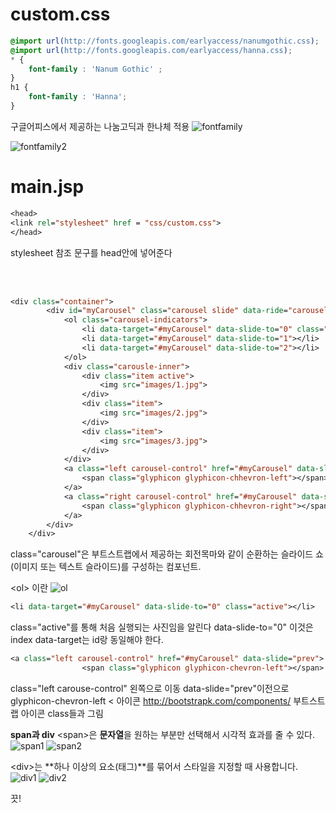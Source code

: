 # custom.css
```css
@import url(http://fonts.googleapis.com/earlyaccess/nanumgothic.css);
@import url(http://fonts.googleapis.com/earlyaccess/hanna.css);
* {
	font-family : 'Nanum Gothic' ;	
}
h1 {
	font-family : 'Hanna';
}
```
구글어피스에서 제공하는 나눔고딕과 한나체 적용
![fontfamily](https://user-images.githubusercontent.com/41488792/46370741-6a58ea80-c6c1-11e8-810c-f917956ea3e0.PNG)

![fontfamily2](https://user-images.githubusercontent.com/41488792/46370760-79d83380-c6c1-11e8-9347-6cb4d15c69d8.PNG)

# main.jsp

```jsp
<head>
<link rel="stylesheet" href = "css/custom.css">
</head>
```
stylesheet 참조 문구를 head안에 넣어준다


<br>
<br>

```jsp
<div class="container">
		<div id="myCarousel" class="carousel slide" data-ride="carousel">
			<ol class="carousel-indicators">
				<li data-target="#myCarousel" data-slide-to="0" class="active"></li>
				<li data-target="#myCarousel" data-slide-to="1"></li>
				<li data-target="#myCarousel" data-slide-to="2"></li>
			</ol>
			<div class="carousle-inner">
				<div class="item active">
					<img src="images/1.jpg">
				</div>
				<div class="item">
					<img src="images/2.jpg">
				</div>
				<div class="item">
					<img src="images/3.jpg">
				</div>
			</div>
			<a class="left carousel-control" href="#myCarousel" data-slide="prev">
				<span class="glyphicon glyphicon-chhevron-left"></span>
			</a>
			<a class="right carousel-control" href="#myCarousel" data-slide="next">
				<span class="glyphicon glyphicon-chhevron-right"></span>
			</a>
		</div>
	</div>
```
class="carousel"은
부트스트랩에서 제공하는 회전목마와 같이 순환하는 슬라이드 쇼(이미지 또는 텍스트 슬라이드)를 구성하는 컴포넌트.

&lt;ol> 이란
![ol](https://user-images.githubusercontent.com/41488792/46371349-13541500-c6c3-11e8-92bd-82f9b541d627.PNG)

```jsp
<li data-target="#myCarousel" data-slide-to="0" class="active"></li>
```
class="active"를 통해 처음 실행되는 사진임을 알린다
data-slide-to="0"
이것은 index
data-target는 id랑 동일해야 한다.

```jsp
<a class="left carousel-control" href="#myCarousel" data-slide="prev">
				<span class="glyphicon glyphicon-chevron-left"></span>
```
class="left carouse-control" 왼쪽으로 이동 
data-slide="prev"이전으로
glyphicon-chevron-left
&lt; 아이콘
http://bootstrapk.com/components/
부트스트랩 아이콘 class들과 그림

**span과 div**
&lt;span>은 **문자열**을 원하는 부분만 선택해서 시각적 효과를 줄 수 있다.
![span1](https://user-images.githubusercontent.com/41488792/46372640-b2c6d700-c6c6-11e8-8c2c-22e9e92004fd.PNG)
![span2](https://user-images.githubusercontent.com/41488792/46372664-c2deb680-c6c6-11e8-9cab-043aaa39504f.PNG)

&lt;div>는 **하나 이상의 요소(태그)**를 묶어서 스타일을 지정할 때 사용합니다.<br>
![div1](https://user-images.githubusercontent.com/41488792/46372800-1cdf7c00-c6c7-11e8-8b23-0e1e34963953.PNG)
![div2](https://user-images.githubusercontent.com/41488792/46372825-2963d480-c6c7-11e8-8e25-53a0940c42f2.PNG)

끗!
